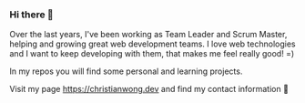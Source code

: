 ### Hi there 👋

Over the last years, I've been working as Team Leader and Scrum Master, helping and growing great web development teams.
I love web technologies and I want to keep developing with them, that makes me feel really good! =)

In my repos you will find some personal and learning projects.

Visit my page https://christianwong.dev and find my contact information 🖖
